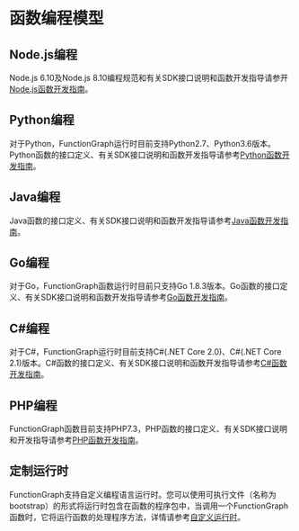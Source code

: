 # 函数编程模型<a name="ZH-CN_TOPIC_0149027410"></a>

## Node.js编程<a name="section50364206152927"></a>

Node.js 6.10及Node.js 8.10编程规范和有关SDK接口说明和函数开发指导请参开[Node.js函数开发指南](https://support.huaweicloud.com/devg-functiongraph/functiongraph_02_0410.html)。

## Python编程<a name="section22202226153048"></a>

对于Python，FunctionGraph运行时目前支持Python2.7、Python3.6版本。Python函数的接口定义、有关SDK接口说明和函数开发指导请参考[Python函数开发指南](https://support.huaweicloud.com/devg-functiongraph/functiongraph_02_0420.html)。

## Java编程<a name="section26451673153849"></a>

Java函数的接口定义、有关SDK接口说明和函数开发指导请参考[Java函数开发指南](http://support.huaweicloud.com/devg-functiongraph/functiongraph_02_0430.html)。

## Go编程<a name="section48913061154635"></a>

对于Go，FunctionGraph函数运行时目前只支持Go 1.8.3版本。Go函数的接口定义、有关SDK接口说明和函数开发指导请参考[Go函数开发指南](http://support.huaweicloud.com/devg-functiongraph/functiongraph_02_0440.html)。

## C\#编程<a name="section193311126344"></a>

对于C\#，FunctionGraph运行时目前支持C\#\(.NET Core 2.0\)、C\#\(.NET Core 2.1\)版本。C\#函数的接口定义、有关SDK接口说明和函数开发指导请参考[C\#函数开发指南](https://support.huaweicloud.com/devg-functiongraph/functiongraph_02_0450.html)。

## PHP编程<a name="section10205112842412"></a>

FunctionGraph函数目前支持PHP7.3，PHP函数的接口定义、有关SDK接口说明和开发指导请参考[PHP函数开发指南](https://support.huaweicloud.com/devg-functiongraph/functiongraph_02_0460.html)。

## 定制运行时<a name="section515913291117"></a>

FunctionGraph支持自定义编程语言运行时。您可以使用可执行文件（名称为bootstrap）的形式将运行时包含在函数的程序包中，当调用一个FunctionGraph函数时，它将运行函数的处理程序方法，详情请参考[自定义运行时](自定义运行时.md)。

